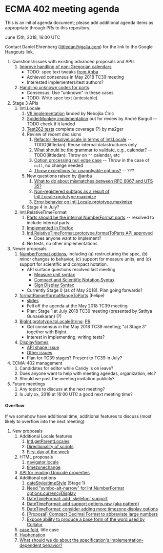 # ECMA 402 meeting agenda

This is an initial agenda document; please add additional agenda items as appropriate through PRs to this repository.

June 15th, 2018, 16:00 UTC

Contact Daniel Ehrenberg (littledan@igalia.com) for the link to the Google Hangouts link.

1. Questions/issues with existing advanced proposals and APIs
    1. [Improve handling of non-Gregorian calendars](https://github.com/tc39/ecma402/pull/227)
        - TODO: spec text tweaks [from Anba](https://github.com/tc39/ecma402/pull/227#issuecomment-389211876)
        - Achieved consensus in May 2018 TC39 meeting
        - Interested implementers/test authors?
    1. [Handling unknown codes for parts](https://github.com/tc39/ecma402/issues/231)
        - Consensus: Use "unknown" in these cases
        - TODO: Write spec text (untestable)
1. Stage 3 APIs
    1. Intl.Locale
        1. [V8 implementation](https://chromium-review.googlesource.com/c/v8/v8/+/1014411) landed by Nebojša Ćirić
        1. [SpiderMonkey implementation](https://bugzilla.mozilla.org/show_bug.cgi?format=default&id=1433303) out for review by André Bargull -- TODO check if it landed
        1. [Test262 tests](https://github.com/tc39/test262/pull/1553) complete coverage (?) by ms2ger
        1. Review of recent decisions
            1. [Refactor ResolveLocale in terms of Intl.Locale](https://github.com/tc39/proposal-intl-locale/pull/36#issuecomment-389621874) -- TODO(littledan): Reuse internal datastructures only
            1. [What should be the grammar to validate, e.g., calendar?](https://github.com/tc39/proposal-intl-locale/pull/23#issuecomment-389355014) -- TODO(littledan): Throw on `""` calendar, etc
            1. [Option processing null edge case](https://github.com/tc39/proposal-intl-locale/issues/40) -- Throw in the case of `null`, no change needed
            1. [Throw exceptions for unapplyable options?](https://github.com/tc39/proposal-intl-locale/issues/25) -- ???
        1. New questions raised by @anba
            1. [What to do about mismatches between RFC 6067 and UTS 35?](https://github.com/tc39/proposal-intl-locale/issues/43)
            1. [Non-registered subtags as a result of Intl.Locale.prototype.maximize](https://github.com/tc39/proposal-intl-locale/issues/41)
            1. [Error behavior on Intl.Locale.prototype.maximize](https://github.com/tc39/proposal-intl-locale/issues/42)
        1. Stage 4 in July?
    1. Intl.RelativeTimeFormat
        1. [Parts should be the internal NumberFormat parts](https://github.com/tc39/proposal-intl-relative-time/pull/70) -- resolved to include internal parts
        1. [Implemented in Firefox](https://bugzilla.mozilla.org/show_bug.cgi?format=default&id=1270140) 
        1. [Intl.RelativeTimeFormat.prototype.formatToParts API approved](https://docs.google.com/document/d/1YheKc9OHt4AegzB0NeaHo5wTzpS4ia2irqXQSYXSUm0/edit#heading=h.jr7nec16y88w)
            - Does anyone want to implement?
        1. No tests, no other implementations
1. Newer proposals
    1. [NumberFormat options](https://github.com/sffc/proposal-unified-intl-numberformat), including (a) restructuring the spec, (b) minor changes to behavior, (c) support for measure units, and (d) support for scientific and compact notation.
        - API surface questions resolved last meeting
            - [Measure unit syntax](https://github.com/sffc/proposal-unified-intl-numberformat/issues/3)
            - [Compact and Scientific Notation Syntax](https://github.com/sffc/proposal-unified-intl-numberformat/issues/5)
            - [Sign Display Syntax](https://github.com/sffc/proposal-unified-intl-numberformat/issues/6)
        - Currently Stage 0 (as of May 2018). Plan going forwards?
    1. [formatRange/formatRangeToParts](https://github.com/fabalbon/proposal-intl-DateTimeFormat-formatRange) (Felipe)
        - [slides](https://docs.google.com/presentation/d/e/2PACX-1vQXuKpkf-kHF4Ue-35PAez79EL2bTU-s3dGbQvj0zwOzbqnF1zJJif_RT8wV9v8VkI4agEzvBPbKOoi/pub)
        - Fell off the agenda at the May 2018 TC39 meeting
        - Plan: Stage 1 at July 2018 TC39 meeting (presented by Sathya Gunasekaran) (?)
    1. [BigInt.prototype.toLocaleString](https://github.com/tc39/ecma402/issues/218#issuecomment-370789166); [PR](https://github.com/tc39/ecma402/pull/236)
        - Got consensus in the May 2018 TC39 meeting; "at Stage 3" together with BigInt
        - Interest in implementing, writing tests?
    1. [DisplayNames](https://github.com/brawer/proposal-intl-displaynames)
        - [API shape issue](https://github.com/brawer/proposal-intl-displaynames/issues/4)
        - [Other issues](https://github.com/brawer/proposal-intl-displaynames/issues)
        - Plan for TC39 stages? Present to TC39 in July?
1. ECMA-402 management
    1. Candidates for editor while Caridy is on leave?
    1. Does anyone want to help with meeting agendas, organization, etc?
    1. Should we post the meeting invitation publicly?
1. Future meetings
    1. Any topics to discuss at the next meeting?
    1. Is July xx, 2018 at 16:00 UTC a good next meeting time?

#### Overflow

If we somehow have additional time, additional features to discuss (most likely to overflow into the next meeting)

1. New proposals
    1. Additional Locale features
        1. [Intl.getParentLocales](https://github.com/tc39/ecma402/issues/87)
        1. [Directionality of scripts](https://github.com/tc39/ecma402/issues/205)
        1. [First day of the week](https://github.com/tc39/ecma402/issues/6)
    1. HTML proposals
        1. [navigator.locale](https://github.com/whatwg/html/pull/3046)
        1. [timezonechange](https://github.com/whatwg/html/pull/3047)
    1. [API for reading Unicode properties](https://github.com/tc39/ecma402/issues/90)
    1. Additional options
        1. [dateStyle/timeStyle](https://github.com/tc39/proposal-ecma402-datetime-style) (Stage 1)
        1. [Need "symbo-alt-narrow" for Int.NumberFormat options.currencyDisplay](https://github.com/tc39/ecma402/issues/200)
        1. [DateTimeFormat: add 'skeleton' support](https://github.com/tc39/ecma402/issues/189)
        1. [DateTimeFormat: add support options.raw (aka pattern)](https://github.com/tc39/ecma402/issues/190)
        1. [DateTimeFormat: consider adding more timezone display options](https://github.com/tc39/ecma402/issues/119)
        1. [[Proposal] Compact Decimal Format to abbreviate large numbers](https://github.com/tc39/ecma402/issues/37)
        1. [Expose ability to produce a base form of the word used by Collator](https://github.com/tc39/ecma402/issues/44)
    1. [case fold](https://github.com/tc39/ecma402/issues/99), title case
    1. [Hyphenation](https://github.com/tc39/ecma402/issues/93)
    1. [What should we do about the specification's implementation-dependent behavior?](https://github.com/tc39/ecma402/issues/113)
